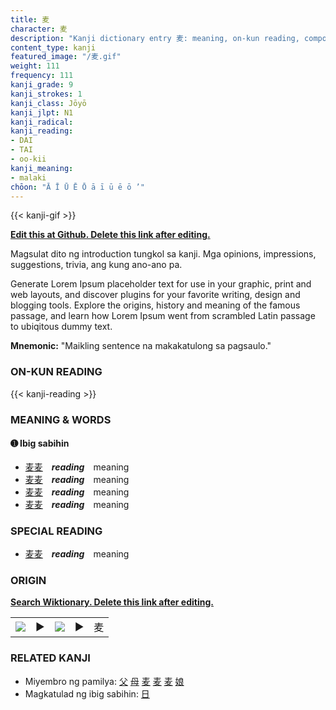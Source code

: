 ```yaml
---
title: 麦
character: 麦
description: "Kanji dictionary entry 麦: meaning, on-kun reading, compounds, origin, related kanji"
content_type: kanji
featured_image: "/麦.gif"
weight: 111
frequency: 111
kanji_grade: 9
kanji_strokes: 1
kanji_class: Jōyō
kanji_jlpt: N1
kanji_radical: 
kanji_reading: 
- DAI
- TAI
- oo-kii
kanji_meaning:
- malaki
chōon: "Ā Ī Ū Ē Ō ā ī ū ē ō ’"
---
```

[//]: # (Don't edit the line below. Kanji animated GIF code is automatically generated.)
{{< kanji-gif >}}

[//]: # (Edit below this line.)

**[Edit this at Github. Delete this link after editing.](https://github.com/tim0g/tim/tree/main/content/kanji/麦/index.md)**

Magsulat dito ng introduction tungkol sa kanji. Mga opinions, impressions, suggestions, trivia, ang kung ano-ano pa.

Generate Lorem Ipsum placeholder text for use in your graphic, print and web layouts, and discover plugins for your favorite writing, design and blogging tools. Explore the origins, history and meaning of the famous passage, and learn how Lorem Ipsum went from scrambled Latin passage to ubiqitous dummy text.
 
**Mnemonic:** "Maikling sentence na makakatulong sa pagsaulo."

### ON-KUN READING

[//]: # (Don't edit the line below. ON-KUN READING code is automatically generated.)
{{< kanji-reading >}}

### MEANING & WORDS

#### ➊ **Ibig sabihin**
  - [麦](../麦)[麦](../麦)　***reading***　meaning
  - [麦](../麦)[麦](../麦)　***reading***　meaning
  - [麦](../麦)[麦](../麦)　***reading***　meaning
  - [麦](../麦)[麦](../麦)　***reading***　meaning

### SPECIAL READING
  - [麦](../麦)[麦](../麦)　***reading***　meaning

### ORIGIN

**[Search Wiktionary. Delete this link after editing.](https://wiktionary.org/wiki/麦)**
<table class="kanji-table"><tr><td>
<img src="60px-麦-bronze.svg.png">
</td><td>▶</td><td>
<img src="60px-麦-oracle.svg.png">
</td><td>▶</td>
<td class="kanji-origin">麦</td>
</tr></table>

### RELATED KANJI
- Miyembro ng pamilya: [父](../父) [母](../母) [麦](../麦) [麦](../麦) [麦](../麦) [娘](../娘)
- Magkatulad ng ibig sabihin: [日](../日)
